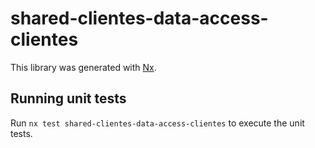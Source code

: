 # shared-clientes-data-access-clientes

This library was generated with [Nx](https://nx.dev).

## Running unit tests

Run `nx test shared-clientes-data-access-clientes` to execute the unit tests.
